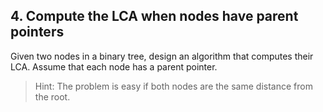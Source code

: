 ## 4. Compute the LCA when nodes have parent pointers

Given two nodes in a binary tree, design an algorithm that computes their LCA. Assume that each node has a parent pointer.

> Hint: The problem is easy if both nodes are the same distance from the root.
